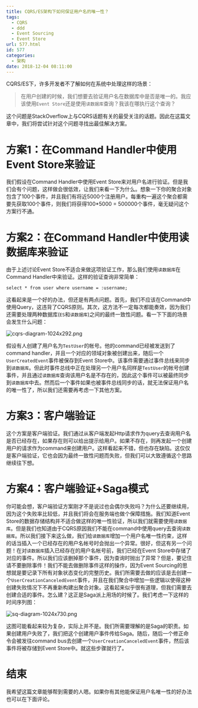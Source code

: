 ```yaml
---
title: CQRS/ES架构下如何保证用户名的唯一性？
tags:
  - CQRS
  - ddd
  - Event Sourcing
  - Event Store
url: 577.html
id: 577
categories:
  - 架构
date: 2018-12-04 08:11:00
---
```


CQRS/ES下，许多开发者不了解如何在系统中处理这样的场景：

> 在用户创建的时候，我们想要去验证用户名在数据库中是否是唯一的。我应该使用`Event Store`还是使用`读数据库`查询？我该在哪执行这个查询？

这个问题是StackOverflow上与CQRS话题有关的最受关注的话题。因此在这篇文章中，我们将尝试针对这个问题寻找出最佳解决方案。

<!-- more -->

方案1：在Command Handler中使用Event Store来验证
=====================================

我们假设在Command Handler中使用Event Store来对用户名进行验证。但是我们会有个问题，这样做会很低效，让我们来看一下为什么。想象一下你的聚合对象包含了100个事件，并且我们有将近5000个注册用户。每重构一遍这个聚合都需要先获取100个事件，则我们将获得100*5000 = 500000个事件，毫无疑问这个方案行不通。

方案2：在Command Handler中使用读数据库来验证
==============================

由于上述讨论Event Store不适合来做这项验证工作，那么我们使用`读数据库`在Command Handler中来验证。这样的验证查询非常简单：

    select * from user where username = :username;

这看起来是一个好的办法，但还是有两点问题。首先，我们不应该在Command中使用Query，这违背了CQRS原则。其次，这方法不一定每次都能奏效，因为我们还需要处理两种数据库(`ES`和`读数据库`)之间的最终一致性问题。看一下下面的场景会发生什么问题：

![cqrs-diagram-1024x292.png](http://storage.veitor.net/2018/12/2253085505.png "cqrs-diagram-1024x292.png")

假设有人创建了用户名为`TestUser`的帐号。他的command已经被发送到了command handler，并且一个对应的领域对象被创建出来，随后一个`UserCreatedEvent`事件被保存到Event Store中。该事件需要通过事件总线来同步到`读数据库`。但此时事件总线中正在处理另一个用户名同样是`TestUser`的帐号创建事件，并且通过`读数据库`查询该用户名是不存在的，因此这个事件可以被最终同步到`读数据库`中去。然而后一个事件如果也被事件总线同步的话，就无法保证用户名的唯一性了，所以我们还需要再考虑一下其他方案。

方案3：客户端验证
=========

这个方案是客户端验证。我们通过从客户端发起Http请求作为query去查询用户名是否已经存在，如果存在则可以给出提示给用户。如果不存在，则再发起一个创建用户的请求作为command来创建用户。这样看起来不错，但也存在缺陷。这仅仅是客户端验证，它也会因为最终一致性问题而失败，但我们可以大致遵循这个思路继续往下想。

方案4：客户端验证+Saga模式
================

你可能会想，客户端验证方案刚才不是说过也会偶尔失败吗？为什么还要继续用，因为这个失败率比较低，并且我们将会在服务端也做个保障措施。我们知道Event Store的数据存储结构并不适合做这样的唯一性验证，所以我们就需要使用`读数据库`。但是我们也知道由于CQRS原因我们不能在command中使用query去查询`读数据库`。所以我们接下来这么做，我们给`读数据库`增加一个用户名唯一性约束，这样的话当插入一个已经存在的用户名帐号时会抛出一个异常。很好，但这有另一个问题！在对`读数据库`插入已经存在的用户名帐号前，我们已经在Event Store中存储了对应的事件。所以我们应该删掉那个事件，因为查询时抛出了异常？但是，要记住请不要删除事件！我们不能去做删除事件这样的操作，因为Event Sourcing的思想就是要记录下所有对象状态变化的完整历史。我们所需要去做的应该是去创建一个`UserCreationCanceledEvent`事件，并且在我们聚合中增加一些逻辑以使得这种创建失败情况下不再重新构建出聚合对象。这看起来似乎很有道理，但我们需要去创建合适的事件。怎么建？这正是Saga派上用场的时候了。我们考虑一下这样的时间序列图：

![sq-diagram-1024x730.png](http://storage.veitor.net/2018/12/4201905302.png "sq-diagram-1024x730.png")

这图可能看起来较为复杂，实际上并不是。我们所需要理解的是Saga的职责。如果创建用户失败了，我们把这个创建用户事件传给Saga。随后，随后一个修正命令会被发往command bus去创建一个`UserCreationCanceledEvent`事件，然后该事件将被存储到Event Store中。就这些步骤就行了。

结束
==

我希望这篇文章能够帮到需要的人嗯。如果你有其他能保证用户名唯一性的好办法也可以在下面评论。
